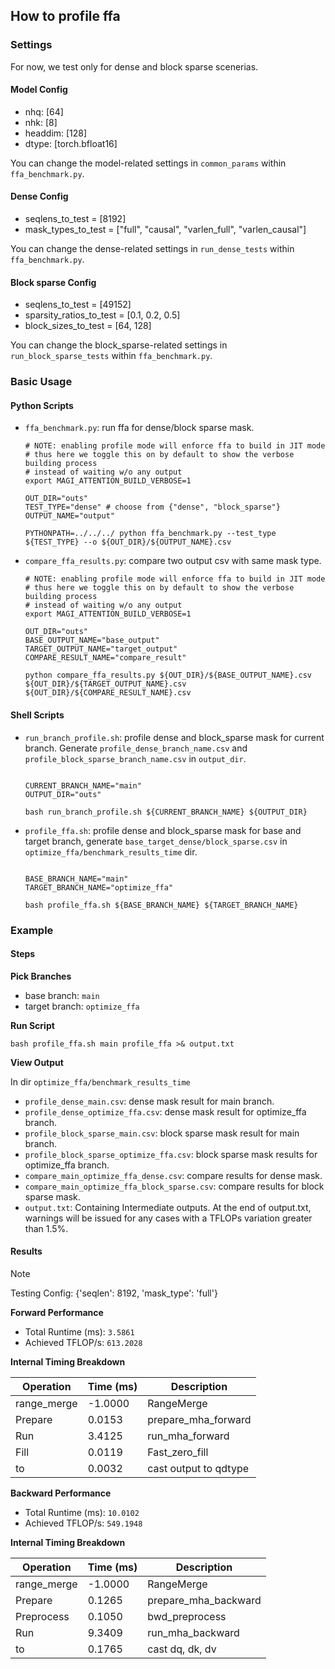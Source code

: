 ## How to profile ffa

### Settings

For now, we test only for dense and block sparse scenerias.

#### Model Config

- nhq: [64]
- nhk: [8]
- headdim: [128]
- dtype: [torch.bfloat16]

You can change the model-related settings in `common_params` within `ffa_benchmark.py`.

#### Dense Config

- seqlens_to_test = [8192]
- mask_types_to_test = ["full", "causal", "varlen_full", "varlen_causal"]

You can change the dense-related settings in `run_dense_tests` within `ffa_benchmark.py`.

#### Block sparse Config

- seqlens_to_test = [49152]
- sparsity_ratios_to_test = [0.1, 0.2, 0.5]
- block_sizes_to_test = [64, 128]

You can change the block_sparse-related settings in `run_block_sparse_tests` within `ffa_benchmark.py`.


### Basic Usage

#### Python Scripts

- `ffa_benchmark.py`: run ffa for dense/block sparse mask.
    ```shell
    # NOTE: enabling profile mode will enforce ffa to build in JIT mode
    # thus here we toggle this on by default to show the verbose building process
    # instead of waiting w/o any output
    export MAGI_ATTENTION_BUILD_VERBOSE=1

    OUT_DIR="outs"
    TEST_TYPE="dense" # choose from {"dense", "block_sparse"}
    OUTPUT_NAME="output"

    PYTHONPATH=../../../ python ffa_benchmark.py --test_type ${TEST_TYPE} --o ${OUT_DIR}/${OUTPUT_NAME}.csv
    ```

- `compare_ffa_results.py`: compare two output csv with same mask type.
    ```shell
    # NOTE: enabling profile mode will enforce ffa to build in JIT mode
    # thus here we toggle this on by default to show the verbose building process
    # instead of waiting w/o any output
    export MAGI_ATTENTION_BUILD_VERBOSE=1

    OUT_DIR="outs"
    BASE_OUTPUT_NAME="base_output"
    TARGET_OUTPUT_NAME="target_output"
    COMPARE_RESULT_NAME="compare_result"

    python compare_ffa_results.py ${OUT_DIR}/${BASE_OUTPUT_NAME}.csv ${OUT_DIR}/${TARGET_OUTPUT_NAME}.csv ${OUT_DIR}/${COMPARE_RESULT_NAME}.csv
    ```

#### Shell Scripts

- `run_branch_profile.sh`: profile dense and block_sparse mask for current branch. Generate `profile_dense_branch_name.csv` and `profile_block_sparse_branch_name.csv` in `output_dir`.
    ```shell

    CURRENT_BRANCH_NAME="main"
    OUTPUT_DIR="outs"

    bash run_branch_profile.sh ${CURRENT_BRANCH_NAME} ${OUTPUT_DIR}
    ```

- `profile_ffa.sh`: profile dense and block_sparse mask for base and target branch, generate `base_target_dense/block_sparse.csv` in `optimize_ffa/benchmark_results_time` dir.
    ```shell

    BASE_BRANCH_NAME="main"
    TARGET_BRANCH_NAME="optimize_ffa"

    bash profile_ffa.sh ${BASE_BRANCH_NAME} ${TARGET_BRANCH_NAME}
    ```

### Example

#### Steps

**Pick Branches**

- base branch: `main`
- target branch: `optimize_ffa`

**Run Script**

```shell
bash profile_ffa.sh main profile_ffa >& output.txt
```

**View Output**

In dir `optimize_ffa/benchmark_results_time`
- `profile_dense_main.csv`:   dense mask result for main branch.
- `profile_dense_optimize_ffa.csv`:   dense mask result for optimize_ffa branch.
- `profile_block_sparse_main.csv`: block sparse mask result for main branch.
- `profile_block_sparse_optimize_ffa.csv`: block sparse mask results for optimize_ffa branch.
- `compare_main_optimize_ffa_dense.csv`: compare results for dense mask.
- `compare_main_optimize_ffa_block_sparse.csv`: compare results for block sparse mask.
- `output.txt`: Containing Intermediate outputs. At the end of output.txt, warnings will be issued for any cases with a TFLOPs variation greater than 1.5%.


#### Results

> [!NOTE]
> Testing Config: {'seqlen': 8192, 'mask_type': 'full'}

**Forward Performance**

- Total Runtime (ms): `3.5861`
- Achieved TFLOP/s: `613.2028`

**Internal Timing Breakdown**

| Operation   | Time (ms) | Description             |
|-------------|-----------|-------------------------|
| range_merge | -1.0000   | RangeMerge              |
| Prepare     | 0.0153    | prepare_mha_forward     |
| Run         | 3.4125    | run_mha_forward         |
| Fill        | 0.0119    | Fast_zero_fill          |
| to          | 0.0032    | cast output to qdtype   |


**Backward Performance**

- Total Runtime (ms): `10.0102`
- Achieved TFLOP/s: `549.1948`

**Internal Timing Breakdown**

| Operation  | Time (ms) | Description             |
|------------|-----------|-------------------------|
| range_merge| -1.0000   | RangeMerge              |
| Prepare    | 0.1265    | prepare_mha_backward    |
| Preprocess | 0.1050    | bwd_preprocess          |
| Run        | 9.3409    | run_mha_backward        |
| to         | 0.1765    | cast dq, dk, dv         |
